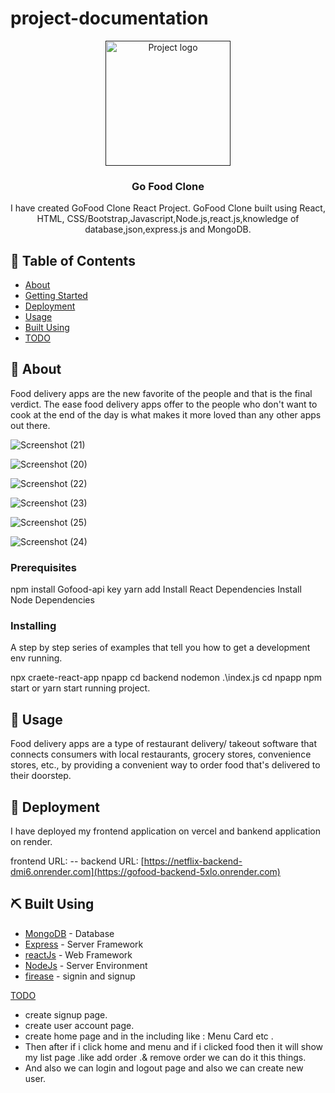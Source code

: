 # project-documentation

<p align="center">
  <a href="" rel="noopener">
 <img width=200px height=200px src="https://1000logos.net/wp-content/uploads/2020/10/Gofood-logo.jpg" alt="Project logo"></a>
</p>



<h3 align="center">Go Food Clone </h3>


<p align="center"> I have created GoFood Clone React Project. GoFood Clone built using React, HTML, CSS/Bootstrap,Javascript,Node.js,react.js,knowledge of database,json,express.js and MongoDB.
</p>

## 📝 Table of Contents
- [About](#about)
- [Getting Started](#getting_started)
- [Deployment](#deployment)
- [Usage](#usage)
- [Built Using](#built_using)
- [TODO](../TODO.md)

## 🧐 About <a name = "about"></a>
Food delivery apps are the new favorite of the people and that is the final verdict. The ease food delivery apps offer to the people who don't want to cook at the end of the day is what makes it more loved than any other apps out there.


![Screenshot (21)](https://github.com/nikhil7289/npapp/assets/122282658/b29c60bb-441c-48ea-8ce5-0bea9d965738)



![Screenshot (20)](https://github.com/nikhil7289/npapp/assets/122282658/5d36c26b-f6e6-4fdd-934c-b69501da051f)




![Screenshot (22)](https://github.com/nikhil7289/npapp/assets/122282658/20e65e9a-d6c9-4905-b599-f8b66dc77bea)



![Screenshot (23)](https://github.com/nikhil7289/npapp/assets/122282658/946f2120-670e-4b1a-b0dd-d62ac489e210)



![Screenshot (25)](https://github.com/nikhil7289/npapp/assets/122282658/32401973-16f3-4d3a-8a18-d1e7990b75b9)



![Screenshot (24)](https://github.com/nikhil7289/npapp/assets/122282658/fd7ea266-0631-44f7-a636-9228ff4407b2)












### Prerequisites

npm install 
Gofood-api key 
yarn add 
Install React Dependencies
Install Node Dependencies

### Installing
A step by step series of examples that tell you how to get a development env running.

npx craete-react-app npapp
cd backend
nodemon .\index.js
cd npapp
npm start or yarn start
running project.

## 🎈 Usage <a name="usage"></a>

Food delivery apps are a type of restaurant delivery/ takeout software that connects consumers with local restaurants, grocery stores, convenience stores, etc., by providing a convenient way to order food that's delivered to their doorstep.


## 🚀 Deployment <a name = "deployment"></a>

I have deployed my frontend application on vercel and bankend application on render. 

frontend URL: --
backend URL: [https://netflix-backend-dmi6.onrender.com](https://gofood-backend-5xlo.onrender.com)



## ⛏️ Built Using <a name = "built_using"></a>

- [MongoDB](www.mongodb.com/) - Database
- [Express](expressjs.com/) - Server Framework
- [reactJs](reactjs.org/) - Web Framework
- [NodeJs](nodejs.org/en/) - Server Environment
- [firease](https://firebase.google.com) - signin and signup
 
 [TODO](../TODO.md) 
 
- create signup page.
- create user account page.
- create home page and in the including like : Menu Card etc .
- Then after if i click home and menu and if i clicked food then it will show my list page .like add order .& remove order 
  we can do it this things.
- And also we can login and logout page and also we can create new user.
